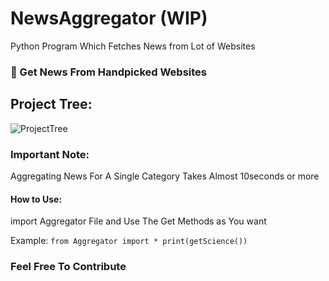 # NewsAggregator (WIP)
Python Program Which Fetches News from Lot of Websites


### 📝 Get News From Handpicked Websites

## Project Tree:
![ProjectTree](https://github.com/Gowtham2003/NewsAggregator/blob/master/screenshots/projectTree.png)


### Important Note:
Aggregating News For A Single Category Takes Almost 10seconds or more 

#### How to Use:
import Aggregator File and Use The Get Methods as You want

Example:
` from Aggregator import *
  print(getScience())
`


### Feel Free To Contribute 
